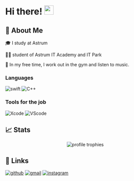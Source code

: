 # Hi there! <img src="https://media.giphy.com/media/hvRJCLFzcasrR4ia7z/giphy.gif" width="29px" height="29px">

## 🚀 About Me

🎓 I study at Astrum

👨‍💻 student of Astrum IT Academy and IT Park 

🏀 In my free time, I work out in the gym and listen to music.


### Languages


![swift](https://www.google.com/url?sa=i&url=https%3A%2F%2Fwww.flaticon.com%2Ffree-icon%2Fswift_5968371&psig=AOvVaw2zrh-ORN68P-hEDMLhkbct&ust=1671724365779000&source=images&cd=vfe&ved=0CBAQjRxqFwoTCOjd4dmIi_wCFQAAAAAdAAAAABAJ) 
![C++](https://www.google.com/url?sa=i&url=https%3A%2F%2Fen.wikipedia.org%2Fwiki%2FC%252B%252B&psig=AOvVaw3qilBd8E97tNFWJpasRUHi&ust=1671724930356000&source=images&cd=vfe&ved=0CBAQjRxqFwoTCKjQ6-aKi_wCFQAAAAAdAAAAABAE)

### Tools for the job 

![Xcode](https://www.google.com/url?sa=i&url=https%3A%2F%2Fru.wikipedia.org%2Fwiki%2FXcode&psig=AOvVaw1v7cz2wQC_N_C4W_Jb1-Vr&ust=1671725279209000&source=images&cd=vfe&ved=0CBAQjRxqFwoTCIj6qI2Mi_wCFQAAAAAdAAAAABAE)
![VScode](https://www.google.com/url?sa=i&url=https%3A%2F%2Fthenewstack.io%2Fthis-week-in-programming-visual-studio-code-arrives-on-the-web%2F&psig=AOvVaw3KHYzSr0nDRUaCHPKytWkd&ust=1671725337413000&source=images&cd=vfe&ved=0CBAQjRxqFwoTCLDR-aiMi_wCFQAAAAAdAAAAABAE)

## 📈 Stats

<div align="center">
    <img src="https://github-profile-trophy.vercel.app/?username=ruppysuppy&row=1&column=6&margin-h=8&theme=darkhub&count_private=true&margin-w=15&no-frame=true" alt="profile trophies" />
     <br />
</div>

## 🔗 Links

[![github](https://img.shields.io/badge/GitHub-000000?style=for-the-badge&logo=GitHub&logoColor=white)](https://github.com/Makhkambek)
[![gmail](https://img.shields.io/badge/Gmail-D14836?style=for-the-badge&logo=Gmail&logoColor=white)](okeydokeykokki@gmail.com)
[![instagram](https://img.shields.io/badge/Instagram-E4405F?style=for-the-badge&logo=instagram&logoColor=white)](https://www.instagram.com/teshabayevv/)

